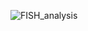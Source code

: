 ![FISH_analysis](https://user-images.githubusercontent.com/42681557/223563123-085b128f-477b-4924-ae77-1c71e6d26068.png)

